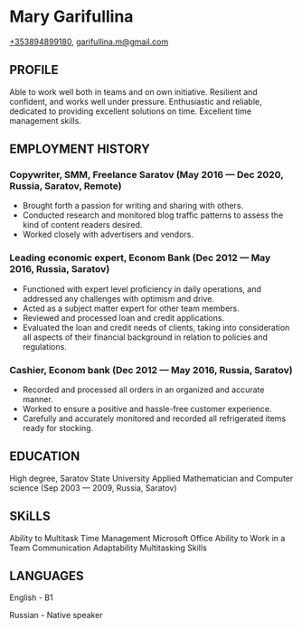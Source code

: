 # Mary Garifullina
[+353894899180](tel:+353894899180), [garifullina.m@gmail.com](mailto:garifullina.m@gmail.com)

## PROFILE

Able to work well both in teams and on own initiative. Resilient and confident, and works well under pressure. Enthusiastic and reliable, dedicated to providing excellent solutions on time. Excellent time management skills.

## EMPLOYMENT HISTORY

### Copywriter, SMM, Freelance Saratov (May 2016 — Dec 2020, Russia, Saratov, Remote)

* Brought forth a passion for writing and sharing with others.
* Conducted research and monitored blog traffic patterns to assess the kind of content readers desired.
* Worked closely with advertisers and vendors.

### Leading economic expert, Econom Bank (Dec 2012 — May 2016, Russia, Saratov)

* Functioned with expert level proficiency in daily operations, and addressed any challenges with optimism and drive.
* Acted as a subject matter expert for other team members.
* Reviewed and processed loan and credit applications.
* Evaluated the loan and credit needs of clients, taking into consideration all aspects of their financial
 background in relation to policies and regulations.
 

### Cashier, Econom bank (Dec 2012 — May 2016, Russia, Saratov)

* Recorded and processed all orders in an organized and accurate manner.
* Worked to ensure a positive and hassle-free customer experience.
* Carefully and accurately monitored and recorded all refrigerated items ready for stocking.

## EDUCATION

High degree, Saratov State University
Applied Mathematician and Computer science (Sep 2003 — 2009, Russia, Saratov)

## SKiLLS

Ability to Multitask Time Management Microsoft Office
Ability to Work in a Team
Communication Adaptability Multitasking Skills

## LANGUAGES

English - B1

Russian - Native speaker

